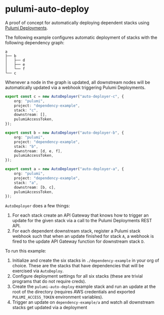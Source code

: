 # pulumi-auto-deploy
A proof of concept for automatically deploying dependent stacks using [Pulumi Deployments](https://www.pulumi.com/docs/intro/deployments/).


The following example configures automatic deployment of stacks with the following dependency graph:

    a
    ├── b
    │   ├── d
    │   ├── e
    │   └── f
    └── c

Whenever a node in the graph is updated, all downstream nodes will be automatically updated via a webhook triggering Pulumi Deployments.

```ts
export const c = new AutoDeployer("auto-deployer-c", {
    org: "pulumi",
    project: "dependency-example",
    stack: "c",
    downstream: [],
    pulumiAccessToken,
});

export const b = new AutoDeployer("auto-deployer-b", {
    org: "pulumi",
    project: "dependency-example",
    stack: "b",
    downstream: [d, e, f],
    pulumiAccessToken,
});

export const a = new AutoDeployer("auto-deployer-a", {
    org: "pulumi",
    project: "dependency-example",
    stack: "a",
    downstream: [b, c],
    pulumiAccessToken,
});
```

`AutoDeployer` does a few things:
1. For each stack create an API Gateway that knows how to trigger an update for the given stack via a call to the Pulumi Deployments REST API.
2. For each dependent downstream stack, register a Pulumi stack webhook such that when an update finished for stack `A`, a webhook is fired to the update API Gateway function for downstream stack `D`.

To run this example:

1. Initialize and create the six stacks in `./dependency-example` in your org of choice. These are the stacks that have dependencies that will be exercised via `AutoDeploy`.
1. Configure deployment settings for all six stacks (these are trivial programs that do not require creds).
2. Create the `pulumi-auto-deploy` example stack and run an update at the root of the directory (requires AWS credentials and exported `PULUMI_ACCESS_TOKEN` environment variables).
3. Trigger an update on `dependency-example/a` and watch all downstream stacks get updated via a deployment
